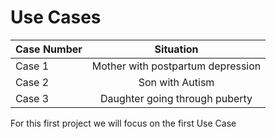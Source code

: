 # Use Cases

| Case Number   |  Situation    |
| ------------- |:-------------:| 
| Case 1    | Mother with postpartum depression | 
| Case 2     |Son with Autism      |  
| Case 3 | Daughter going through puberty     |  

For this first project we will focus on the first Use Case
